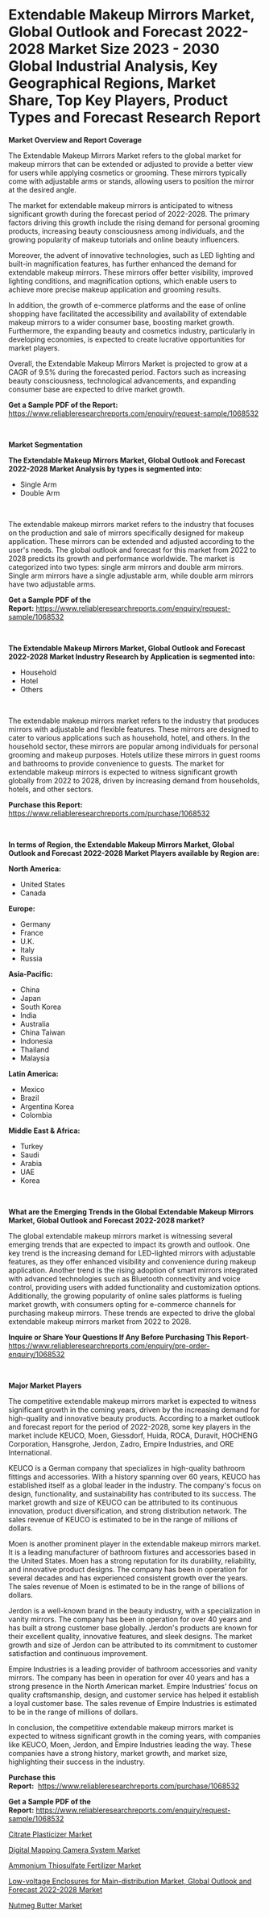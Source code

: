 <p><h1>Extendable Makeup Mirrors Market, Global Outlook and Forecast 2022-2028 Market Size 2023 - 2030 Global Industrial Analysis, Key Geographical Regions, Market Share, Top Key Players, Product Types and Forecast Research Report</h1></p><p><strong>Market Overview and Report Coverage</strong></p>
<p><p>The Extendable Makeup Mirrors Market refers to the global market for makeup mirrors that can be extended or adjusted to provide a better view for users while applying cosmetics or grooming. These mirrors typically come with adjustable arms or stands, allowing users to position the mirror at the desired angle. </p><p>The market for extendable makeup mirrors is anticipated to witness significant growth during the forecast period of 2022-2028. The primary factors driving this growth include the rising demand for personal grooming products, increasing beauty consciousness among individuals, and the growing popularity of makeup tutorials and online beauty influencers. </p><p>Moreover, the advent of innovative technologies, such as LED lighting and built-in magnification features, has further enhanced the demand for extendable makeup mirrors. These mirrors offer better visibility, improved lighting conditions, and magnification options, which enable users to achieve more precise makeup application and grooming results.</p><p>In addition, the growth of e-commerce platforms and the ease of online shopping have facilitated the accessibility and availability of extendable makeup mirrors to a wider consumer base, boosting market growth. Furthermore, the expanding beauty and cosmetics industry, particularly in developing economies, is expected to create lucrative opportunities for market players.</p><p>Overall, the Extendable Makeup Mirrors Market is projected to grow at a CAGR of 9.5% during the forecasted period. Factors such as increasing beauty consciousness, technological advancements, and expanding consumer base are expected to drive market growth.</p></p>
<p><strong>Get a Sample PDF of the Report:</strong> <a href="https://www.reliableresearchreports.com/enquiry/request-sample/1068532">https://www.reliableresearchreports.com/enquiry/request-sample/1068532</a></p>
<p>&nbsp;</p>
<p><strong>Market Segmentation</strong></p>
<p><strong>The Extendable Makeup Mirrors Market, Global Outlook and Forecast 2022-2028 Market Analysis by types is segmented into:</strong></p>
<p><ul><li>Single Arm</li><li>Double Arm</li></ul></p>
<p>&nbsp;</p>
<p><p>The extendable makeup mirrors market refers to the industry that focuses on the production and sale of mirrors specifically designed for makeup application. These mirrors can be extended and adjusted according to the user's needs. The global outlook and forecast for this market from 2022 to 2028 predicts its growth and performance worldwide. The market is categorized into two types: single arm mirrors and double arm mirrors. Single arm mirrors have a single adjustable arm, while double arm mirrors have two adjustable arms.</p></p>
<p><strong>Get a Sample PDF of the Report:</strong>&nbsp;<a href="https://www.reliableresearchreports.com/enquiry/request-sample/1068532">https://www.reliableresearchreports.com/enquiry/request-sample/1068532</a></p>
<p>&nbsp;</p>
<p><strong>The Extendable Makeup Mirrors Market, Global Outlook and Forecast 2022-2028 Market Industry Research by Application is segmented into:</strong></p>
<p><ul><li>Household</li><li>Hotel</li><li>Others</li></ul></p>
<p>&nbsp;</p>
<p><p>The extendable makeup mirrors market refers to the industry that produces mirrors with adjustable and flexible features. These mirrors are designed to cater to various applications such as household, hotel, and others. In the household sector, these mirrors are popular among individuals for personal grooming and makeup purposes. Hotels utilize these mirrors in guest rooms and bathrooms to provide convenience to guests. The market for extendable makeup mirrors is expected to witness significant growth globally from 2022 to 2028, driven by increasing demand from households, hotels, and other sectors.</p></p>
<p><strong>Purchase this Report:</strong>&nbsp; <a href="https://www.reliableresearchreports.com/purchase/1068532">https://www.reliableresearchreports.com/purchase/1068532</a></p>
<p>&nbsp;</p>
<p><strong>In terms of Region, the Extendable Makeup Mirrors Market, Global Outlook and Forecast 2022-2028 Market Players available by Region are:</strong></p>
<p>
    <p> <strong> North America: </strong>
        <ul>
            <li>United States</li>
            <li>Canada</li>
        </ul>
        </p> 
    <p> <strong> Europe: </strong>
        <ul>
            <li>Germany</li>
            <li>France</li>
            <li>U.K.</li>
            <li>Italy</li>
            <li>Russia</li>
        </ul>
        </p> 
    <p> <strong> Asia-Pacific: </strong>
        <ul>
            <li>China</li>
            <li>Japan</li>
            <li>South Korea</li>
            <li>India</li>
            <li>Australia</li>
            <li>China Taiwan</li>
            <li>Indonesia</li>
            <li>Thailand</li>
            <li>Malaysia</li>
        </ul>
        </p> 
    <p> <strong> Latin America: </strong>
        <ul>
            <li>Mexico</li>
            <li>Brazil</li>
            <li>Argentina Korea</li>
            <li>Colombia</li>
        </ul>
        </p> 
    <p> <strong> Middle East & Africa: </strong>
        <ul>
            <li>Turkey</li>
            <li>Saudi</li>
            <li>Arabia</li>
            <li>UAE</li>
            <li>Korea</li>
        </ul>
    </p>
    </p>
<p>&nbsp;</p>
<p><strong>What are the Emerging Trends in the Global Extendable Makeup Mirrors Market, Global Outlook and Forecast 2022-2028 market?</strong></p>
<p><p>The global extendable makeup mirrors market is witnessing several emerging trends that are expected to impact its growth and outlook. One key trend is the increasing demand for LED-lighted mirrors with adjustable features, as they offer enhanced visibility and convenience during makeup application. Another trend is the rising adoption of smart mirrors integrated with advanced technologies such as Bluetooth connectivity and voice control, providing users with added functionality and customization options. Additionally, the growing popularity of online sales platforms is fueling market growth, with consumers opting for e-commerce channels for purchasing makeup mirrors. These trends are expected to drive the global extendable makeup mirrors market from 2022 to 2028.</p></p>
<p><strong>Inquire or Share Your Questions If Any Before Purchasing This Report</strong>- <a href="https://www.reliableresearchreports.com/enquiry/pre-order-enquiry/1068532">https://www.reliableresearchreports.com/enquiry/pre-order-enquiry/1068532</a></p>
<p>&nbsp;</p>
<p><strong>Major Market Players</strong></p>
<p><p>The competitive extendable makeup mirrors market is expected to witness significant growth in the coming years, driven by the increasing demand for high-quality and innovative beauty products. According to a market outlook and forecast report for the period of 2022-2028, some key players in the market include KEUCO, Moen, Giessdorf, Huida, ROCA, Duravit, HOCHENG Corporation, Hansgrohe, Jerdon, Zadro, Empire Industries, and ORE International.</p><p>KEUCO is a German company that specializes in high-quality bathroom fittings and accessories. With a history spanning over 60 years, KEUCO has established itself as a global leader in the industry. The company's focus on design, functionality, and sustainability has contributed to its success. The market growth and size of KEUCO can be attributed to its continuous innovation, product diversification, and strong distribution network. The sales revenue of KEUCO is estimated to be in the range of millions of dollars.</p><p>Moen is another prominent player in the extendable makeup mirrors market. It is a leading manufacturer of bathroom fixtures and accessories based in the United States. Moen has a strong reputation for its durability, reliability, and innovative product designs. The company has been in operation for several decades and has experienced consistent growth over the years. The sales revenue of Moen is estimated to be in the range of billions of dollars.</p><p>Jerdon is a well-known brand in the beauty industry, with a specialization in vanity mirrors. The company has been in operation for over 40 years and has built a strong customer base globally. Jerdon's products are known for their excellent quality, innovative features, and sleek designs. The market growth and size of Jerdon can be attributed to its commitment to customer satisfaction and continuous improvement.</p><p>Empire Industries is a leading provider of bathroom accessories and vanity mirrors. The company has been in operation for over 40 years and has a strong presence in the North American market. Empire Industries' focus on quality craftsmanship, design, and customer service has helped it establish a loyal customer base. The sales revenue of Empire Industries is estimated to be in the range of millions of dollars.</p><p>In conclusion, the competitive extendable makeup mirrors market is expected to witness significant growth in the coming years, with companies like KEUCO, Moen, Jerdon, and Empire Industries leading the way. These companies have a strong history, market growth, and market size, highlighting their success in the industry.</p></p>
<p><strong>Purchase this Report:</strong>&nbsp;&nbsp;<a href="https://www.reliableresearchreports.com/purchase/1068532">https://www.reliableresearchreports.com/purchase/1068532</a></p>
<p></p>
<p><strong>Get a Sample PDF of the Report:</strong>&nbsp;<a href="https://www.reliableresearchreports.com/enquiry/request-sample/1068532">https://www.reliableresearchreports.com/enquiry/request-sample/1068532</a></p>
<p><p><a href="https://medium.com/@pinkierau1998/citrate-plasticizer-market-size-growth-forecast-2023-2030-979cc4ad25bd">Citrate Plasticizer Market</a></p><p><a href="https://www.reportprime.com/digital-mapping-camera-system-r7589">Digital Mapping Camera System Market</a></p><p><a href="https://medium.com/@daveblock1987/ammonium-thiosulfate-fertilizer-market-size-growth-forecast-2023-2030-629ec44019f6">Ammonium Thiosulfate Fertilizer Market</a></p><p><a href="https://github.com/GroverBarry/Market-Research-Report-List-1/blob/main/low-voltage-enclosures-for-main-distribution-market-global-outlook-and-forecast-2022-2028-market.md">Low-voltage Enclosures for Main-distribution Market, Global Outlook and Forecast 2022-2028 Market</a></p><p><a href="https://www.linkedin.com/pulse/nutmeg-butter-market-size-growth-forecast-from-2023-gva9e/">Nutmeg Butter Market</a></p></p>